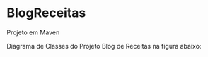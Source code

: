 # BlogReceitas
Projeto em Maven 

Diagrama de Classes do Projeto Blog de Receitas na figura abaixo:

